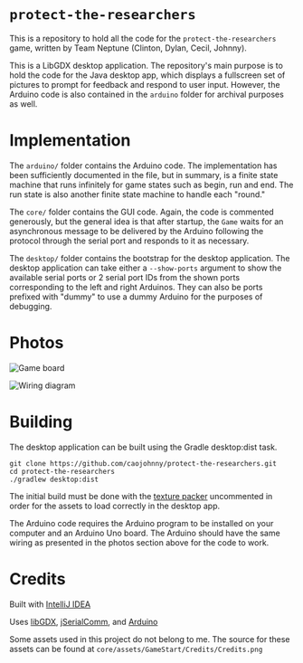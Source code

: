 # `protect-the-researchers`

This is a repository to hold all the code for the `protect-the-researchers`
game, written by Team Neptune (Clinton, Dylan, Cecil, Johnny).

This is a LibGDX desktop application. The repository's main purpose is to
hold the code for the Java desktop app, which displays a fullscreen set of
pictures to prompt for feedback and respond to user input. However, the
Arduino code is also contained in the `arduino` folder for archival purposes
as well.

# Implementation

The `arduino/` folder contains the Arduino code. The implementation has been
sufficiently documented in the file, but in summary, is a finite state machine
that runs infinitely for game states such as begin, run and end. The run state
is also another finite state machine to handle each "round."

The `core/` folder contains the GUI code. Again, the code is commented generously,
but the general idea is that after startup, the `Game` waits for an asynchronous
message to be delivered by the Arduino following the protocol through the serial
port and responds to it as necessary.

The `desktop/` folder contains the bootstrap for the desktop application. The
desktop application can take either a `--show-ports` argument to show the
available serial ports or 2 serial port IDs from the shown ports corresponding
to the left and right Arduinos. They can also be ports prefixed with "dummy" to
use a dummy Arduino for the purposes of debugging.

# Photos

![Game board](https://i.postimg.cc/rpRh1mwf/A8-A2322-B-3-E67-4062-9-D5-A-A1-CE4-EAE5-E65.jpg)

![Wiring diagram](https://i.postimg.cc/QdxFF4qb/Protect-The-Researchers-bb.png)

# Building

The desktop application can be built using the Gradle desktop:dist task.

``` shell
git clone https://github.com/caojohnny/protect-the-researchers.git
cd protect-the-researchers
./gradlew desktop:dist
```

The initial build must be done with the [texture packer](https://github.com/caojohnny/protect-the-researchers/blob/master/core/build.gradle#L33-L36) uncommented in order for the assets to load correctly
in the desktop app.

The Arduino code requires the Arduino program to be installed on your computer
and an Arduino Uno board. The Arduino should have the same wiring as presented
in the photos section above for the code to work.

# Credits

Built with [IntelliJ IDEA](https://www.jetbrains.com/idea/)

Uses [libGDX](https://libgdx.badlogicgames.com/),
[jSerialComm](https://fazecast.github.io/jSerialComm/),
and [Arduino](https://www.arduino.cc/)

Some assets used in this project do not belong to me.
The source for these assets can be found at 
`core/assets/GameStart/Credits/Credits.png`
